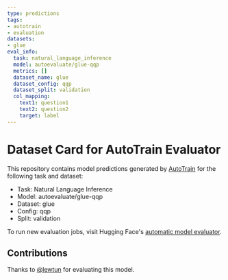```yaml
---
type: predictions
tags:
- autotrain
- evaluation
datasets:
- glue
eval_info:
  task: natural_language_inference
  model: autoevaluate/glue-qqp
  metrics: []
  dataset_name: glue
  dataset_config: qqp
  dataset_split: validation
  col_mapping:
    text1: question1
    text2: question2
    target: label
---
```

# Dataset Card for AutoTrain Evaluator

This repository contains model predictions generated by [AutoTrain](https://huggingface.co/autotrain) for the following task and dataset:

* Task: Natural Language Inference
* Model: autoevaluate/glue-qqp
* Dataset: glue
* Config: qqp
* Split: validation

To run new evaluation jobs, visit Hugging Face's [automatic model evaluator](https://huggingface.co/spaces/autoevaluate/model-evaluator).

## Contributions

Thanks to [@lewtun](https://huggingface.co/lewtun) for evaluating this model.